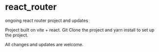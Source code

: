 # react_router
ongoing react router project and updates

Project built on vite + react.
Git Clone the project and yarn install to set up the project.

All changes and updates are welcome.
